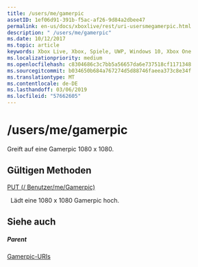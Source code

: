 ```yaml
---
title: /users/me/gamerpic
assetID: 1ef06d91-391b-f5ac-af26-9d84a2dbee47
permalink: en-us/docs/xboxlive/rest/uri-usersmegamerpic.html
description: " /users/me/gamerpic"
ms.date: 10/12/2017
ms.topic: article
keywords: Xbox Live, Xbox, Spiele, UWP, Windows 10, Xbox One
ms.localizationpriority: medium
ms.openlocfilehash: c8304686c3c7bb5a56657da6e737518cf1171348
ms.sourcegitcommit: b034650b684a767274d5d88746faeea373c8e34f
ms.translationtype: MT
ms.contentlocale: de-DE
ms.lasthandoff: 03/06/2019
ms.locfileid: "57662605"
---
```

# <a name="usersmegamerpic"></a>/users/me/gamerpic
Greift auf eine Gamerpic 1080 x 1080.  
<a id="ID4EQ"></a>

 
## <a name="valid-methods"></a>Gültigen Methoden

[PUT (/ Benutzer/me/Gamerpic)](uri-usersmegamerpicput.md)

&nbsp;&nbsp;Lädt eine 1080 x 1080 Gamerpic hoch.
 
<a id="ID4E1"></a>

 
## <a name="see-also"></a>Siehe auch
 
<a id="ID4E3"></a>

 
##### <a name="parent"></a>Parent 

[Gamerpic-URIs](atoc-reference-gamerpic.md)

   